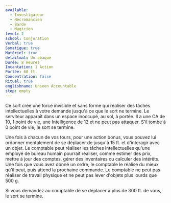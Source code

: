 ```yaml
---
available:
  - Investigateur
  - Nécromancien
  - Barde
  - Magicien
level: 2
school: Conjuration
Verbal: true
Somatique: true
Matériel: true
detailmat: Un abaque
Durée: 8 Heures
Incantation: 1 Action
Portée: 60 ft.
Concentration: false
Rituel: true
englishname: Unseen Accountable
step: empty
---
```

Ce sort crée une force invisible et sans forme qui réaliser des tâches intellectuelles à votre demande jusqu'à ce que le sort ne termine. Le serviteur apparaît dans un espace inoccupé, au sol, à portée. Il a une CA de 10, 1 point de vie, une Intelligence de 12 et ne peut pas attaquer. S'il tombe à 0 point de vie, le sort se termine.

Une fois à chacun de vos tours, pour une action bonus, vous pouvez lui ordonner mentalement de se déplacer de jusqu'à 15 ft. et d'interagir avec un objet. Le comptable peut réaliser les tâches intellectuelles qu'une employé de bureau humain pourrait réaliser, comme estimer des prix, mettre à jour des comptes, gérer des inventaires ou calculer des intérêts. Une fois que vous avez donné un ordre, le comptable le réalise du mieux qu'il peut, puis attend la prochaine commande. Le comptable ne peut pas réaliser de travail physique et ne peut pas lever d'objets plus lourds que 500 g.

Si vous demandez au comptable de se déplacer à plus de 300 ft. de vous, le sort se termine.
